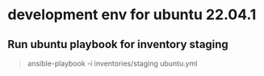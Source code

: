 # development env for ubuntu 22.04.1

## Run ubuntu playbook for inventory staging
> ansible-playbook -i inventories/staging ubuntu.yml
